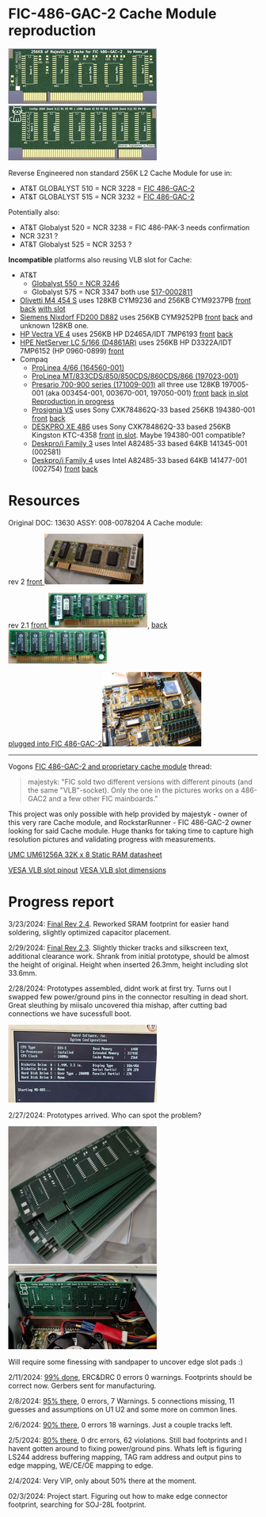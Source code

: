 # FIC-486-GAC-2 Cache Module reproduction
[<img src="front render c.jpg">](/front%20render.png?raw=true) [<img src="back render c.jpg">](/back%20render.png?raw=true)

Reverse Engineered non standard 256K L2 Cache Module for use in:

- AT&T GLOBALYST 510 = NCR 3228 = [FIC 486-GAC-2](https://theretroweb.com/motherboards/s/fic-486-gac-2)
- AT&T GLOBALYST 515 = NCR 3232 = [FIC 486-GAC-2](https://theretroweb.com/motherboards/s/fic-486-gac-2)

Potentially also:
- AT&T Globalyst 520 = NCR 3238 = FIC 486-PAK-3 needs confirmation
- NCR 3231 ?
- AT&T Globalyst 525 = NCR 3253 ?

**Incompatible** platforms also reusing VLB slot for Cache:
- AT&T
  - [Globalyst 550 = NCR 3246](https://theretroweb.com/motherboards/s/atandt,-inc.-at-and-t,-inc.-globalyst-550-c) 
  - Globalyst 575 = NCR 3347 both use [517-0002811](/not%20compatible%20proprietary%20vlb%20cache%20modules/ATT-Globalyst_550_575.jpg)
- [Olivetti M4 454 S](https://theretroweb.com/motherboards/s/olivetti-m4-4x4) uses 128KB CYM9236 and 256KB CYM9237PB [front](/not%20compatible%20proprietary%20vlb%20cache%20modules/CYM9236.jpg?raw=true) [back](/not%20compatible%20proprietary%20vlb%20cache%20modules/CYM9236%20back.jpg?raw=true) [with slot](/not%20compatible%20proprietary%20vlb%20cache%20modules/CYM9236%20and%20slot.jpg?raw=true)
- [Siemens Nixdorf FD200 D882](https://theretroweb.com/motherboards/s/siemens-nixdorf-system-board-d882) uses 256KB CYM9252PB [front](/not%20compatible%20proprietary%20vlb%20cache%20modules/Siemens%20Nixdorf%20FD200%20D882%20cym9252pb.JPG?raw=true) [back](/not%20compatible%20proprietary%20vlb%20cache%20modules/Siemens%20Nixdorf%20FD200%20D882%20cym9252pb%20back.JPG?raw=true) and unknown 128KB one.
- [HP Vectra VE 4](https://theretroweb.com/motherboards/s/hp-vectra-ve-4-xxx-d3501) uses 256KB HP D2465A/IDT 7MP6193 [front](/not%20compatible%20proprietary%20vlb%20cache%20modules/HP%20Vectra%20VE%204%20256%20KB%20Cache%20D2465A.webp?raw=true) [back](/not%20compatible%20proprietary%20vlb%20cache%20modules/HP%20Vectra%20VE%204%20256%20KB%20Cache%20D2465A%20back.webp?raw=true)
- [HPE NetServer LC 5/166 (D4861AR)](https://theretroweb.com/motherboards/s/hp-netserver-lc) uses 256KB HP D3322A/IDT 7MP6152 (HP 0960-0899) [front](/not%20compatible%20proprietary%20vlb%20cache%20modules/7MP6152.jpg?raw=true)
- Compaq
  - [ProLinea 4/66 (164560-001)](https://theretroweb.com/motherboards/s/compaq-prolinea-4-66)
  - [ProLinea MT/833CDS/850/850CDS/860CDS/866 (197023-001)](https://theretroweb.com/motherboards/s/compaq-prolinea-mt)
  - [Presario 700-900 series (171009-001)](https://theretroweb.com/motherboards/s/compaq-presario-700-900-series-486) all three use 128KB 197005-001 (aka 003454-001, 003670-001, 197050-001) [front](/not%20compatible%20proprietary%20vlb%20cache%20modules/Compaq%20197005-001.jpg?raw=true) [back](/not%20compatible%20proprietary%20vlb%20cache%20modules/Compaq%20197005-001%20back.jpg?raw=true) [in slot](/not%20compatible%20proprietary%20vlb%20cache%20modules/Compaq%20197005-001%20in%20slot.jpg?raw=true) [Reproduction in progress](https://github.com/wichers/Compaq-Cache-Module-197005-001)
  - [Prosignia VS](https://www.digitaldungeon.be/digitaldungeon/computer/compaq/prosignia-vs_01/prosignia-vs_01.html) uses Sony CXK784862Q-33 based 256KB 194380-001 [front](/not%20compatible%20proprietary%20vlb%20cache%20modules/Compaq%20194380-001.jpg?raw=true) [back](/not%20compatible%20proprietary%20vlb%20cache%20modules/Compaq%20194380-001%20back.jpg?raw=true)
  - [DESKPRO XE 486](https://theretroweb.com/motherboards/s/compaq-deskpro-xe-486) uses Sony CXK784862Q-33 based 256KB Kingston KTC-4358 [front](/not%20compatible%20proprietary%20vlb%20cache%20modules/Kingston%20KTC-4358.jpg?raw=true) [in slot](/not%20compatible%20proprietary%20vlb%20cache%20modules/Kingston%20KTC-4358%20inside%20deskpro-xe-486.jpg?raw=true). Maybe 194380-001 compatible?
  - [Deskpro/i Family 3](https://theretroweb.com/motherboards/s/compaq-deskpro-i-family-3-25i-rev-1-p-n-002) uses Intel A82485-33 based 64KB 141345-001 (002581)
  - [Deskpro/i Family 4](https://theretroweb.com/motherboards/s/compaq-deskpro-i-family-4-25is-rev-3-p-n-00) uses Intel A82485-33 based 64KB 141477-001 (002754) [front](/not%20compatible%20proprietary%20vlb%20cache%20modules/Compaq%20002754-001.jpg?raw=true) [back](/not%20compatible%20proprietary%20vlb%20cache%20modules/Compaq%20002754-001%20back.jpg?raw=true)
# Resources
Original DOC: 13630 ASSY: 008-0078204 A Cache module:

rev 2 [front <img src="DOC13630c.jpg" width='200'>](/DOC13630.jpg?raw=true)

rev 2.1 [front <img src="P1220276c.jpg" width='200'>](/P1220276.JPG?raw=true), [back <img src="P1220275c.jpg" width='200'>](/P1220275.JPG?raw=true)

[plugged into FIC 486-GAC-2<img src="P1220281c.jpg" width='200'>](/P1220281.JPG?raw=true)

-----
Vogons [FIC 486-GAC-2 and proprietary cache module](https://www.vogons.org/viewtopic.php?f=46&t=94550) thread:
>majestyk: "FIC sold two different versions with different pinouts (and the same "VLB"-socket). Only the one in the pictures works on a 486-GAC2 and a few other FIC mainboards."

This project was only possible with help provided by majestyk - owner of this very rare Cache module, and RockstarRunner - FIC 486-GAC-2 owner looking for said Cache module. Huge thanks for taking time to capture high resolution pictures and validating progress with measurements.

[UMC UM61256A 32K x 8 Static RAM datasheet](/UMC_UM61256A.pdf)

[VESA VLB slot pinout](/VLB_pins.png) [VESA VLB slot dimensions](/vlb-edge-conn.png)

# Progress report

3/23/2024: [Final Rev 2.4](/FIC%20486-GAC-2%20cache%20Final%20rev2.4.png). Reworked SRAM footprint for easier hand soldering, slightly optimized capacitor placement.

2/29/2024: [Final Rev 2.3](/FIC%20486-GAC-2%20cache%20Final%20rev2.3.png). Slightly thicker tracks and silkscreen text, additional clearance work. Shrank from initial prototype, should be almost the height of original. Height when inserted 26.3mm, height including slot 33.6mm. 

2/28/2024: Prototypes assembled, didnt work at first try. Turns out I swapped few power/ground pins in the connector resulting in dead short. Great sleuthing by miisalo uncovered thia mishap, after cutting bad connections we have sucessfull boot.

[<img src="boot c.jpg">](/boot.jpg?raw=true)

2/27/2024: Prototypes arrived. Who can spot the problem?

[<img src="prototypes c.jpg">](/prototypes.jpg?raw=true) [<img src="prototype in slot c.jpg">](/prototype%20in%20slot.jpg?raw=true)

Will require some finessing with sandpaper to uncover edge slot pads :)

2/11/2024: [99% done](/FIC%20486-GAC-2%20cache%20coast%20VIP%2099%25.png), ERC&DRC 0 errors 0 warnings. Footprints should be correct now. Gerbers sent for manufacturing.

2/8/2024: [95% there](/FIC%20486-GAC-2%20cache%20coast%20VIP%2095%25.png), 0 errors, 7 Warnings. 5 connections missing, 11 guesses and assumptions on U1 U2 and some more on common lines.

2/6/2024: [90% there](/FIC%20486-GAC-2%20cache%20coast%20VIP%2090%25.png), 0 errors 18 warnings. Just a couple tracks left.

2/5/2024: [80% there](/FIC%20486-GAC-2%20cache%20coast%20VIP%2080%25.png), 0 drc errors, 62 violations. Still bad footprints and I havent gotten around to fixing power/ground pins. Whats left is figuring LS244 address buffering mapping, TAG ram address and output pins to edge mapping, WE/CE/OE mapping to edge.

2/4/2024: Very VIP, only about 50% there at the moment.

02/3/2024: Project start. Figuring out how to make edge connector footprint, searching for SOJ-28L footprint.
